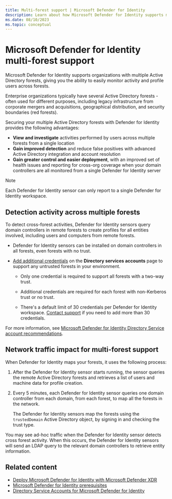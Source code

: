 ```yaml
---
title: Multi-forest support | Microsoft Defender for Identity
description: Learn about how Microsoft Defender for Identity supports multiple Active Directory forests.
ms.date: 08/10/2023
ms.topic: conceptual
---
```


# Microsoft Defender for Identity multi-forest support

Microsoft Defender for Identity supports organizations with multiple Active Directory forests, giving you the ability to easily monitor activity and profile users across forests.

Enterprise organizations typically have several Active Directory forests - often used for different purposes, including legacy infrastructure from corporate mergers and acquisitions, geographical distribution, and security boundaries (red forests).

Securing your multiple Active Directory forests with Defender for Identity provides the following advantages:

- **View and investigate** activities performed by users across multiple forests from a single location
- **Gain improved detection** and reduce false positives with advanced Active Directory integration and account resolution
- **Gain greater control and easier deployment**, with an improved set of health issues and reporting for cross-org coverage when your domain controllers are all monitored from a single Defender for Identity server

> [!NOTE]
> Each Defender for Identity sensor can only report to a single Defender for Identity workspace.
>

## Detection activity across multiple forests

To detect cross-forest activities, Defender for Identity sensors query domain controllers in remote forests to create profiles for all entities involved, including users and computers from remote forests.

- Defender for Identity sensors can be installed on domain controllers in all forests, even forests with no trust.

- [Add additional credentials](create-directory-service-account-gmsa.md#configure-a-directory-service-account-in-microsoft-defender-xdr) on the **Directory services accounts** page to support any untrusted forests in your environment.

  - Only one credential is required to support all forests with a two-way trust.

  - Additional credentials are required for each forest with non-Kerberos trust or no trust.

  - There's a default limit of 30 credentials per Defender for Identity workspace. [Contact support](support.md) if you need to add more than 30 credentials.

For more information, see [Microsoft Defender for Identity Directory Service account recommendations](directory-service-accounts.md).


## Network traffic impact for multi-forest support

When Defender for Identity maps your forests, it uses the following process:

1. After the Defender for Identity sensor starts running, the sensor queries the remote Active Directory forests and retrieves a list of users and machine data for profile creation.

1. Every 5 minutes, each Defender for Identity sensor queries one domain controller from each domain, from each forest, to map all the forests in the network.

    The Defender for Identity sensors map the forests using the `trustedDomain` Active Directory object, by signing in and checking the trust type.

You may see ad-hoc traffic when the Defender for Identity sensor detects cross forest activity. When this occurs, the Defender for Identity sensors will send an LDAP query to the relevant domain controllers to retrieve entity information.


## Related content

- [Deploy Microsoft Defender for Identity with Microsoft Defender XDR](deploy-defender-identity.md)
- [Microsoft Defender for Identity prerequisites](prerequisites.md)
- [Directory Service Accounts for Microsoft Defender for Identity](directory-service-accounts.md)
